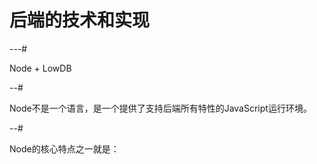 # 后端的技术和实现

---#

Node + LowDB

--#

Node不是一个语言，是一个提供了支持后端所有特性的JavaScript运行环境。

--#

Node的核心特点之一就是：

>